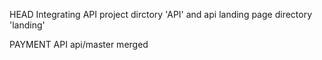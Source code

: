  HEAD
Integrating API project dirctory 'API' and api landing page directory 'landing'

PAYMENT API
 api/master
merged

